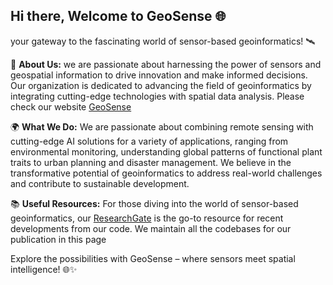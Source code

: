 ## Hi there, Welcome to GeoSense 🌐
your gateway to the fascinating world of sensor-based geoinformatics! 🛰️

🚀 **About Us:**
we are passionate about harnessing the power of sensors and geospatial information to drive innovation and make informed decisions. Our organization is dedicated to advancing the field of geoinformatics by integrating cutting-edge technologies with spatial data analysis. Please check our website [GeoSense](https://www.geosense.uni-freiburg.de/)

🌍 **What We Do:**
We are passionate about combining remote sensing with cutting-edge AI solutions for a variety of applications, ranging from environmental monitoring, understanding global patterns of functional plant traits to urban planning and disaster management. We believe in the transformative potential of geoinformatics to address real-world challenges and contribute to sustainable development.

📚 **Useful Resources:**
For those diving into the world of sensor-based geoinformatics, our [ResearchGate](https://www.researchgate.net/lab/Sensor-based-Geoinformatics-geosense-Teja-Kattenborn) is the go-to resource for recent developments from our code. We maintain all the codebases for our publication in this page

Explore the possibilities with GeoSense – where sensors meet spatial intelligence! 🌐✨
